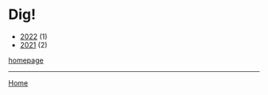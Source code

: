 # Dig!

  * [2022](./dig-2022.md) (1)
  * [2021](./dig-2021.md) (2)

[homepage](https://www.thisisdig.com/)

----

[Home](../index.md)
